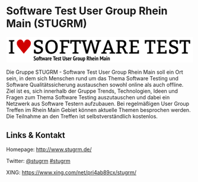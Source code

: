 # Software Test User Group Rhein Main (STUGRM)
![Software Test User Group Rhein Main](./stugrm.logo.png)

Die Gruppe STUGRM - Software Test User Group Rhein Main soll ein Ort sein, in dem sich Menschen rund um das Thema Software Testing und Software Qualitätssicherung austauschen sowohl online als auch offline. 
Ziel ist es, sich innerhalb der Gruppe Trends, Technologien, Ideen und Fragen zum Thema Software Testing auszutauschen und dabei ein Netzwerk aus Software Testern aufzubauen. 
Bei regelmäßigen User Group Treffen im Rhein Main Gebiet können aktuelle Themen besprochen werden. 
Die Teilnahme an den Treffen ist selbstverständlich kostenlos.


## Links &amp; Kontakt

Homepage: <http://www.stugrm.de/>



Twitter: [@stugrm](https://twitter.com/@stugrm) [#stugrm](https://twitter.com/search?q=%23stugrm)




XING: <https://www.xing.com/net/pri4ab89cx/stugrm/>





